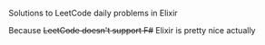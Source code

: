 Solutions to LeetCode daily problems in Elixir

Because ~~LeetCode doesn't support F#~~ Elixir is pretty nice actually 
